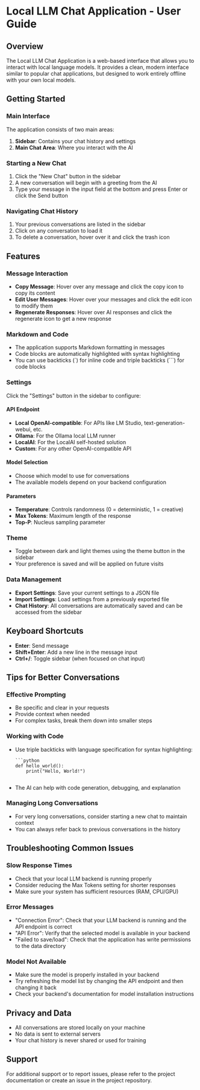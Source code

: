 # Local LLM Chat Application - User Guide

## Overview
The Local LLM Chat Application is a web-based interface that allows you to interact with local language models. It provides a clean, modern interface similar to popular chat applications, but designed to work entirely offline with your own local models.

## Getting Started

### Main Interface
The application consists of two main areas:
1. **Sidebar**: Contains your chat history and settings
2. **Main Chat Area**: Where you interact with the AI

### Starting a New Chat
1. Click the "New Chat" button in the sidebar
2. A new conversation will begin with a greeting from the AI
3. Type your message in the input field at the bottom and press Enter or click the Send button

### Navigating Chat History
1. Your previous conversations are listed in the sidebar
2. Click on any conversation to load it
3. To delete a conversation, hover over it and click the trash icon

## Features

### Message Interaction
- **Copy Message**: Hover over any message and click the copy icon to copy its content
- **Edit User Messages**: Hover over your messages and click the edit icon to modify them
- **Regenerate Responses**: Hover over AI responses and click the regenerate icon to get a new response

### Markdown and Code
- The application supports Markdown formatting in messages
- Code blocks are automatically highlighted with syntax highlighting
- You can use backticks (`) for inline code and triple backticks (```) for code blocks

### Settings
Click the "Settings" button in the sidebar to configure:

#### API Endpoint
- **Local OpenAI-compatible**: For APIs like LM Studio, text-generation-webui, etc.
- **Ollama**: For the Ollama local LLM runner
- **LocalAI**: For the LocalAI self-hosted solution
- **Custom**: For any other OpenAI-compatible API

#### Model Selection
- Choose which model to use for conversations
- The available models depend on your backend configuration

#### Parameters
- **Temperature**: Controls randomness (0 = deterministic, 1 = creative)
- **Max Tokens**: Maximum length of the response
- **Top-P**: Nucleus sampling parameter

### Theme
- Toggle between dark and light themes using the theme button in the sidebar
- Your preference is saved and will be applied on future visits

### Data Management
- **Export Settings**: Save your current settings to a JSON file
- **Import Settings**: Load settings from a previously exported file
- **Chat History**: All conversations are automatically saved and can be accessed from the sidebar

## Keyboard Shortcuts
- **Enter**: Send message
- **Shift+Enter**: Add a new line in the message input
- **Ctrl+/**: Toggle sidebar (when focused on chat input)

## Tips for Better Conversations

### Effective Prompting
- Be specific and clear in your requests
- Provide context when needed
- For complex tasks, break them down into smaller steps

### Working with Code
- Use triple backticks with language specification for syntax highlighting:
  ```
  ```python
  def hello_world():
      print("Hello, World!")
  ```
  ```
- The AI can help with code generation, debugging, and explanation

### Managing Long Conversations
- For very long conversations, consider starting a new chat to maintain context
- You can always refer back to previous conversations in the history

## Troubleshooting Common Issues

### Slow Response Times
- Check that your local LLM backend is running properly
- Consider reducing the Max Tokens setting for shorter responses
- Make sure your system has sufficient resources (RAM, CPU/GPU)

### Error Messages
- "Connection Error": Check that your LLM backend is running and the API endpoint is correct
- "API Error": Verify that the selected model is available in your backend
- "Failed to save/load": Check that the application has write permissions to the data directory

### Model Not Available
- Make sure the model is properly installed in your backend
- Try refreshing the model list by changing the API endpoint and then changing it back
- Check your backend's documentation for model installation instructions

## Privacy and Data
- All conversations are stored locally on your machine
- No data is sent to external servers
- Your chat history is never shared or used for training

## Support
For additional support or to report issues, please refer to the project documentation or create an issue in the project repository.
